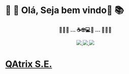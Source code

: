 # 📘 📖 Olá, Seja bem vindo📑 📚 <br>

### <p align="center">🐜🐛🐞 ... ☕🤓💻🔎 ... 🐜🐛🐞<br>

<p align="center">
<a href="https://www.linkedin.com/in/qualityshunters/" target="_blank"><img src="https://img.shields.io/badge/-Linkedin-6610F2?style=for-the-badge&logo=Linkedin&logoColor=FFFFFF&link=https://www.linkedin.com/in/qualityshunters/"/>
<a href="https://qualitys-hunters.github.io/" target="_blank"><img src="https://img.shields.io/badge/-GitHub.Io-6610F2?style=for-the-badge&logo=Linktree&logoColor=FFFFFF&link=[https://github.com/Qualitys-Hunters/Qualitys-Hunters.github.io]"/> 
<a href="https://www.instagram.com/qualityshunters" target="_blank"><img src="https://img.shields.io/badge/-Instagram-6610F2?style=for-the-badge&logo=Instagram&logoColor=FFFFFF&link=https://www.instagram.com/qualityshunters"/>
</p>

<!--
<br><br>
<div align="center">
  <a href="https://github.com/Qualitys-Hunters">
  <img height="180em" src="https://github-readme-stats.vercel.app/api?username=Qualitys-Hunters&show_icons=true&theme=midnight-purple&include_all_commits=true&count_private=true"/>
  <img height="180em" src="https://github-readme-stats.vercel.app/api/top-langs/?username=Qualitys-Hunters&layout=compact&langs_count=7&theme=midnight-purple"/>
</div><br><br>
</details>
🐜🐛🐞 ... ☕🤓💻🔎 ... 🐜🐛🐞<br>
</div> 
-->
<!--
**QAtrix-Hunter/QAtrix-Hunters** is a ✨ _special_ ✨ repository because its `README.md` (this file) appears on your GitHub profile.
-->

# QAtrix S.E.
